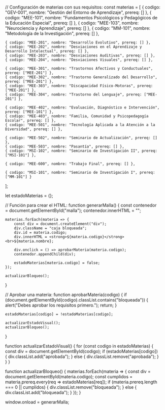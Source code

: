 // Configuración de materias con sus requisitos:
const materias = [
    { codigo: "GEV-001", nombre: "Gestión del Entorno de Aprendizaje", prereq: [] },
    { codigo: "MEE-101", nombre: "Fundamentos Psicológicos y Pedagógicos de la Educación Especial", prereq: [] },
    { codigo: "MEE-103", nombre: "Neurociencia y Aprendizaje", prereq: [] },
    { codigo: "MM-101", nombre: "Metodología de la Investigación", prereq: [] },

    { codigo: "MEE-201", nombre: "Desarrollo Evolutivo", prereq: [] },
    { codigo: "MEE-202", nombre: "Desviaciones en el Aprendizaje y Desarrollo Intelectual", prereq: [] },
    { codigo: "MEE-203", nombre: "Desviaciones Auditivas", prereq: [] },
    { codigo: "MEE-204", nombre: "Desviaciones Visuales", prereq: [] },

    { codigo: "MEE-301", nombre: "Trastornos Afectivos y Conductuales", prereq: ["MEE-201"] },
    { codigo: "MEE-302", nombre: "Trastorno Generalizado del Desarrollo", prereq: ["MEE-201"] },
    { codigo: "MEE-303", nombre: "Discapacidad Físico-Motoras", prereq: ["MEE-201"] },
    { codigo: "MEE-304", nombre: "Trastorno del Lenguaje", prereq: ["MEE-201"] },

    { codigo: "MEE-402", nombre: "Evaluación, Diagnóstico e Intervención", prereq: ["MEE-101"] },
    { codigo: "MEE-403", nombre: "Familia, Comunidad y Psicopedagogía Escolar", prereq: [] },
    { codigo: "MEE-501", nombre: "Tecnología Aplicada a la Atención a la Diversidad", prereq: [] },

    { codigo: "MEE-502", nombre: "Seminario de Actualización", prereq: [] },
    { codigo: "MEE-503", nombre: "Pasantía", prereq: [] },
    { codigo: "MSI-102", nombre: "Seminario de Investigación II", prereq: ["MSI-101"] },

    { codigo: "MEE-600", nombre: "Trabajo Final", prereq: [] },

    { codigo: "MSI-101", nombre: "Seminario de Investigación I", prereq: ["MM-101"] }
];

let estadoMaterias = {};

// Función para crear el HTML:
function generarMalla() {
    const contenedor = document.getElementById("malla");
    contenedor.innerHTML = "";

    materias.forEach(materia => {
        const div = document.createElement("div");
        div.className = "caja bloqueada";
        div.id = materia.codigo;
        div.innerHTML = <strong>${materia.codigo}</strong><br>${materia.nombre};

        div.onclick = () => aprobarMateria(materia.codigo);
        contenedor.appendChild(div);

        estadoMaterias[materia.codigo] = false;
    });

    actualizarBloqueo();
}

// Aprobar una materia:
function aprobarMateria(codigo) {
    if (document.getElementById(codigo).classList.contains("bloqueada")) {
        alert("Debes aprobar los requisitos primero.");
        return;
    }

    estadoMaterias[codigo] = !estadoMaterias[codigo];

    actualizarEstadoVisual();
    actualizarBloqueo();
}

function actualizarEstadoVisual() {
    for (const codigo in estadoMaterias) {
        const div = document.getElementById(codigo);
        if (estadoMaterias[codigo]) {
            div.classList.add("aprobada");
        } else {
            div.classList.remove("aprobada");
        }
    }
}

function actualizarBloqueo() {
    materias.forEach(materia => {
        const div = document.getElementById(materia.codigo);
        const cumplidos = materia.prereq.every(req => estadoMaterias[req]);
        if (materia.prereq.length === 0 || cumplidos) {
            div.classList.remove("bloqueada");
        } else {
            div.classList.add("bloqueada");
        }
    });
}

window.onload = generarMalla;
